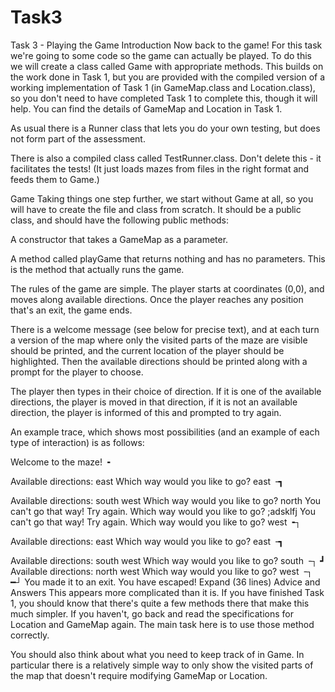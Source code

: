 # Task3
Task 3 - Playing the Game
Introduction
Now back to the game! For this task we're going to some code so the game can actually be played. To do this we will create a class called Game with appropriate methods. This builds on the work done in Task 1, but you are provided with the compiled version of a working implementation of Task 1 (in GameMap.class and Location.class), so you don't need to have completed Task 1 to complete this, though it will help. You can find the details of GameMap and Location in Task 1.

As usual there is a Runner class that lets you do your own testing, but does not form part of the assessment.

There is also a compiled class called TestRunner.class. Don't delete this - it facilitates the tests! (It just loads mazes from files in the right format and feeds them to Game.)

Game
Taking things one step further, we start without Game at all, so you will have to create the file and class from scratch. It should be a public class, and should have the following public methods:

A constructor that takes a GameMap as a parameter.

A method called playGame that returns nothing and has no parameters. This is the method that actually runs the game.

The rules of the game are simple. The player starts at coordinates (0,0), and moves along available directions. Once the player reaches any position that's an exit, the game ends.

There is a welcome message (see below for precise text), and at each turn a version of the map where only the visited parts of the maze are visible should be printed, and the current location of the player should be highlighted. Then the available directions should be printed along with a prompt for the player to choose.

The player then types in their choice of direction. If it is one of the available directions, the player is moved in that direction, if it is not an available direction, the player is informed of this and prompted to try again.

An example trace, which shows most possibilities (and an example of each type of interaction) is as follows:

Welcome to the maze!
╺ 
  
Available directions:
east
Which way would you like to go? east
╶┓
  
Available directions:
south
west
Which way would you like to go? north
You can't go that way! Try again.
Which way would you like to go? ;adsklfj
You can't go that way! Try again.
Which way would you like to go? west
╺┐
  
Available directions:
east
Which way would you like to go? east
╶┓
  
Available directions:
south
west
Which way would you like to go? south
╶┐
 ┛
Available directions:
north
west
Which way would you like to go? west
╶┐
━┘
You made it to an exit. You have escaped!
 Expand (36 lines) 
Advice and Answers
This appears more complicated than it is. If you have finished Task 1, you should know that there's quite a few methods there that make this much simpler. If you haven't, go back and read the specifications for Location and GameMap again. The main task here is to use those method correctly.

You should also think about what you need to keep track of in Game. In particular there is a relatively simple way to only show the visited parts of the map that doesn't require modifying GameMap or Location.

